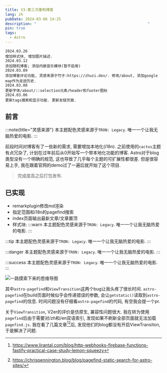 ```yaml
---
title: V3-第三次重构博客
lang: zh
pubDate: 2024-03-06 14:25
description: "                                                  "
pin: true
tags:
  - Astro
---
```


```
2024.03.26
增加样式块, 增加图片描述.
2024.03.12
添加随机博客; 添加内嵌音乐模块(暂不启用)
2024.03.09
添加博客评论功能, 灵感来源于竹子:https://zhuzi.dev/. 修改/about, 添加google map作为足迹历史.
2024.03.08
更新字体/about/::selection元素/header和footer图标
2024.03.06
更新tags搜索和显示功能. 更新友链页面.
```
## 前言
:::note{title="灵感来源"}
本主题配色灵感来源于`TRON: Legacy`. 唯一一个让我无脑热爱的电影.
:::

前段时间对博客有了一些新的需求, 需要增加本地化(i18n). 之前使用的`cactus`主题有点冗杂了, 计划在过年前后从0开始写一个带本地化功能的博客. Astro对于blog类型没有一个明确的规范, 这也导致了几乎每个主题的可扩展性都很差. 但是很容易上手, 我在跟着官网的demo过了一遍后就开始了这个项目. 

> 完成度高之后打包发布.
## 已实现
- remarkplugin修改md渲染
- 指定范围和i18n的pagefind搜索
- index页面输出最新文章/文章置顶
- 样式块:
:::warn
本主题配色灵感来源于`TRON: Legacy`. 唯一一个让我无脑热爱的电影.
:::

:::tip
本主题配色灵感来源于`TRON: Legacy`. 唯一一个让我无脑热爱的电影.
:::

:::danger
本主题配色灵感来源于`TRON: Legacy`. 唯一一个让我无脑热爱的电影.
:::

:::success
本主题配色灵感来源于`TRON: Legacy`. 唯一一个让我无脑热爱的电影.
:::

![一路摸索下来的思维导图](https://img.asyncx.top/images/202402281206521.png)

其中`astro-pagefind`和`ViewTransition`这两个bug让我头疼了很长时间. `astro-pagefind`在build页面时候似乎会传递错误的参数, 会让`getstatic()`读取到`astro-pagefind`的信息. 时间问题没有仔细看`astro-pagefind`的代码, 有空我会提一个pr. 

关于`ViewTransition`, V2er的评价是仿原生, 兼容性问题很大. 我在转为使用`pagefind`后由于需要对/zh和/en双语索引, 发现如果不刷新全部页面就无法加载`pagefind.js`. 我在看了几篇文章[^1][^2]后, 发现他们的blog都没有开启ViewTransiton, 于是解决了问题.

[^1]: https://www.lirantal.com/blog/http-webhooks-firebase-functions-fastify-practical-case-study-lemon-squeezy

[^2]: https://chrispennington.blog/blog/pagefind-static-search-for-astro-sites/
